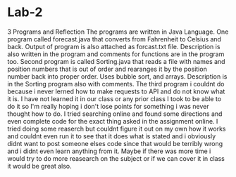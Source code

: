 # Lab-2
3 Programs and Reflection
The programs are written in Java Language.
One program called forecast.java that converts from Fahrenheit to Celsius and back. Output of program is also attached as forcast.txt file. Description is also written in the program and comments for functions are in the program too.
Second program is called Sorting.java that reads a file with names and position numbers that is out of order and rearanges it by the position number back into proper order. Uses bubble sort, and arrays. Description is in the Sorting program also with comments.
The third program i couldnt do because i never lerned how to make requests to API and do not know what it is. I have not learned it in our class or any prior class I took to be able to do it so I'm really hoping i don't lose points for something i was never thought how to do. I tried searching online and found some directions and even complete code for the exact thing asked in the assignment online. I tried doing some reaserch but couldnt figure it out on my own how it works and couldnt even run it to see that it does what is stated and i obviously didnt want to post someone elses code since that would be terribly wrong and i didnt even learn anything from it. Maybe if there was more time i would try to do more reasearch on the subject or if we can cover it in class it would be great also.

